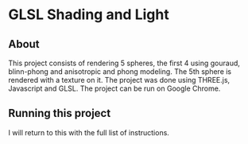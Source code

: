 # GLSL Shading and Light

## About
This project consists of rendering 5 spheres, the first 4 using gouraud, blinn-phong and anisotropic and phong modeling. The 5th sphere is rendered with a texture on it. The project was done using THREE.js, Javascript and GLSL. The project can be run on Google Chrome.

## Running this project
I will return to this with the full list of instructions. 
